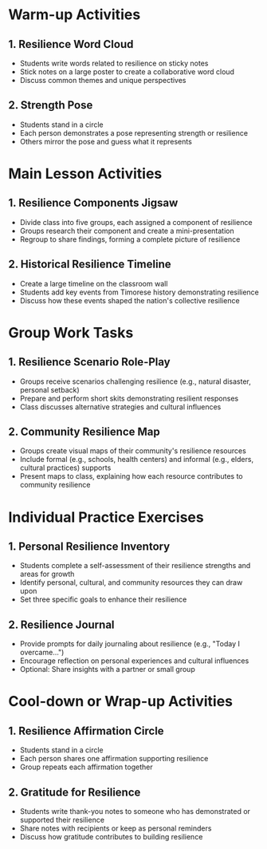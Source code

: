# Warm-up Activities

## 1. Resilience Word Cloud
- Students write words related to resilience on sticky notes
- Stick notes on a large poster to create a collaborative word cloud
- Discuss common themes and unique perspectives

## 2. Strength Pose
- Students stand in a circle
- Each person demonstrates a pose representing strength or resilience
- Others mirror the pose and guess what it represents

# Main Lesson Activities

## 1. Resilience Components Jigsaw
- Divide class into five groups, each assigned a component of resilience
- Groups research their component and create a mini-presentation
- Regroup to share findings, forming a complete picture of resilience

## 2. Historical Resilience Timeline
- Create a large timeline on the classroom wall
- Students add key events from Timorese history demonstrating resilience
- Discuss how these events shaped the nation's collective resilience

# Group Work Tasks

## 1. Resilience Scenario Role-Play
- Groups receive scenarios challenging resilience (e.g., natural disaster, personal setback)
- Prepare and perform short skits demonstrating resilient responses
- Class discusses alternative strategies and cultural influences

## 2. Community Resilience Map
- Groups create visual maps of their community's resilience resources
- Include formal (e.g., schools, health centers) and informal (e.g., elders, cultural practices) supports
- Present maps to class, explaining how each resource contributes to community resilience

# Individual Practice Exercises

## 1. Personal Resilience Inventory
- Students complete a self-assessment of their resilience strengths and areas for growth
- Identify personal, cultural, and community resources they can draw upon
- Set three specific goals to enhance their resilience

## 2. Resilience Journal
- Provide prompts for daily journaling about resilience (e.g., "Today I overcame...")
- Encourage reflection on personal experiences and cultural influences
- Optional: Share insights with a partner or small group

# Cool-down or Wrap-up Activities

## 1. Resilience Affirmation Circle
- Students stand in a circle
- Each person shares one affirmation supporting resilience
- Group repeats each affirmation together

## 2. Gratitude for Resilience
- Students write thank-you notes to someone who has demonstrated or supported their resilience
- Share notes with recipients or keep as personal reminders
- Discuss how gratitude contributes to building resilience